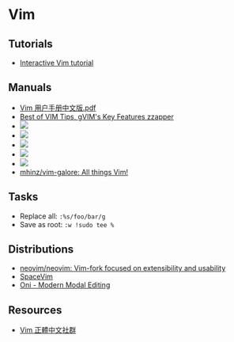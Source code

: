 # Vim

## Tutorials

- [Interactive Vim tutorial](http://www.openvim.com/)

## Manuals

- [Vim 用户手册中文版.pdf](https://s3-us-west-2.amazonaws.com/notion-static/qQovWz0SFCenpwvfr16Q_Vim%20.pdf)
- [Best of VIM Tips, gVIM's Key Features zzapper](http://zzapper.co.uk/vimtips.html)
- ![](https://s3-us-west-2.amazonaws.com/notion-static/A5TRN2OfSdK0r72pPjQx_Untitled)
- ![](https://s3-us-west-2.amazonaws.com/notion-static/zWkBe12T0yS5HH5RiGht_Untitled)
- ![](https://s3-us-west-2.amazonaws.com/notion-static/bFdWNA9S2b9QKEWEPgZS_Untitled)
- ![](https://s3-us-west-2.amazonaws.com/notion-static/RLxBusbAQiagbx29RdaT_Untitled)
- ![](https://s3-us-west-2.amazonaws.com/notion-static/3CEFgdtPRuGU0XMS0vVU_Untitled)
- [mhinz/vim-galore: All things Vim!](https://github.com/mhinz/vim-galore)

## Tasks

- Replace all: `:%s/foo/bar/g`
- Save as root: `:w !sudo tee %`

## Distributions

- [neovim/neovim: Vim-fork focused on extensibility and usability](https://github.com/neovim/neovim)
- [SpaceVim](http://spacevim.org/cn/)
- [Oni - Modern Modal Editing](https://www.onivim.io/)

## Resources

- [Vim 正體中文社群](http://www.vim.tw/)

